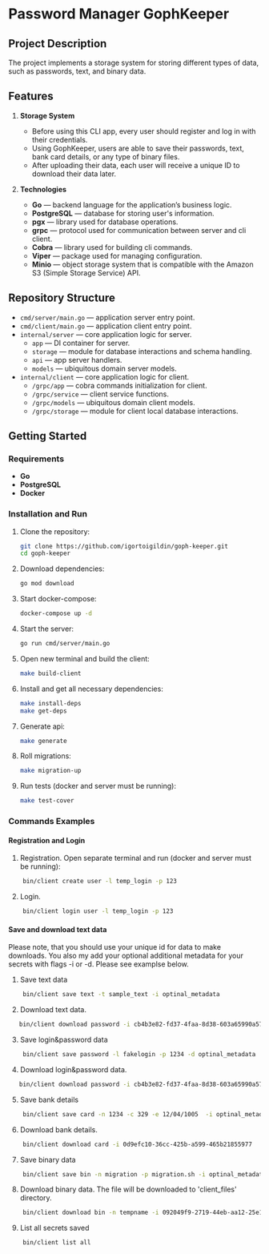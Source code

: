 # Password Manager GophKeeper

## Project Description

The project implements a storage system for storing different types of data, such as passwords, text, and binary data.

## Features

1. **Storage System**

   - Before using this CLI app, every user should register and log in with their credentials.
   - Using GophKeeper, users are able to save their passwords, text, bank card details, or any type of binary files.
   - After uploading their data, each user will receive a unique ID to download their data later.

2. **Technologies**
   - **Go** — backend language for the application’s business logic.
   - **PostgreSQL** — database for storing user's information.
   - **pgx** — library used for database operations.
   - **grpc** — protocol used for communication between server and cli client.
   - **Cobra** — library used for building cli commands.
   - **Viper** — package used for managing configuration.
   - **Minio** — object storage system that is compatible with the Amazon S3 (Simple Storage Service) API.

## Repository Structure

- `cmd/server/main.go` — application server entry point.
- `cmd/client/main.go` — application client entry point.
- `internal/server` — core application logic for server.
  - `app` — DI container for server.
  - `storage` — module for database interactions and schema handling.
  - `api` — app server handlers.
  - `models` — ubiquitous domain server models.
- `internal/client` — core application logic for client.
  - `/grpc/app` — cobra commands initialization for client.
  - `/grpc/service` — client service functions.
  - `/grpc/models` — ubiquitous domain client models.
  - `/grpc/storage` — module for client local database interactions.

## Getting Started

### Requirements

- **Go**
- **PostgreSQL**
- **Docker**

### Installation and Run

1. Clone the repository:

   ```bash
   git clone https://github.com/igortoigildin/goph-keeper.git
   cd goph-keeper
   ```

2. Download dependencies:
   ```bash
   go mod download
   ```
3. Start docker-compose:

   ```bash
   docker-compose up -d
   ```

4. Start the server:
   ```bash
   go run cmd/server/main.go
   ```
5. Open new terminal and build the client:

   ```bash
   make build-client
   ```

6. Install and get all necessary dependencies:

   ```bash
   make install-deps
   make get-deps
   ```

7. Generate api:

   ```bash
   make generate
   ```

8. Roll migrations:

   ```bash
   make migration-up
   ```

9. Run tests (docker and server must be running):
   ```bash
   make test-cover
   ```

### Commands Examples

#### Registration and Login

1. Registration. Open separate terminal and run (docker and server must be running):

```bash
    bin/client create user -l temp_login -p 123
```

2. Login.

```bash
    bin/client login user -l temp_login -p 123
```

#### Save and download text data

Please note, that you should use your unique id for data to make downloads.
You also my add your optional additional metadata for your secrets with flags -i or -d. Please see examplse below.

1. Save text data

```bash
    bin/client save text -t sample_text -i optinal_metadata
```

2. Download text data.

```bash
   bin/client download password -i cb4b3e82-fd37-4faa-8d38-603a65990a57
```

3. Save login&password data

```bash
    bin/client save password -l fakelogin -p 1234 -d optinal_metadata
```

4. Download login&password data.

```bash
   bin/client download password -i cb4b3e82-fd37-4faa-8d38-603a65990a57
```

5. Save bank details

```bash
    bin/client save card -n 1234 -c 329 -e 12/04/1005  -i optinal_metadata
```

6. Download bank details.

```bash
    bin/client download card -i 0d9efc10-36cc-425b-a599-465b21855977
```

7. Save binary data

```bash
    bin/client save bin -n migration -p migration.sh -i optinal_metadata
```

8. Download binary data. The file will be downloaded to 'client_files' directory.

```bash
    bin/client download bin -n tempname -i 092049f9-2719-44eb-aa12-25e167dcba13
```

9. List all secrets saved

```bash
    bin/client list all
```
